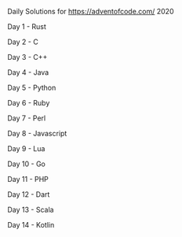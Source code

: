 Daily Solutions for https://adventofcode.com/ 2020

Day 1 - Rust

Day 2 - C

Day 3 - C++

Day 4 - Java

Day 5 - Python

Day 6 - Ruby

Day 7 - Perl

Day 8 - Javascript

Day 9 - Lua

Day 10 - Go

Day 11 - PHP

Day 12 - Dart

Day 13 - Scala

Day 14 - Kotlin

